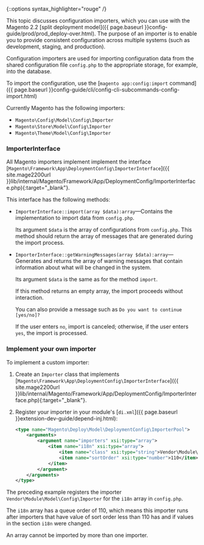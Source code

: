 <div markdown="1">

{::options syntax_highlighter="rouge" /}

This topic discusses configuration importers, which you can use with the Magento 2.2 [split deployment model]({{ page.baseurl }}config-guide/prod/prod_deploy-over.html). The purpose of an importer is to enable you to provide consistent configuration across multiple systems (such as development, staging, and production).

Configuration importers are used for importing configuration data from the shared configuration file `config.php` to the appropriate storage, for example, into the database.

To import the configuration, use the [`magento app:config:import` command]({{ page.baseurl }}config-guide/cli/config-cli-subcommands-config-import.html)

Currently Magento has the following importers:

* `Magento\Config\Model\Config\Importer`
* `Magento\Store\Model\Config\Importer`
* `Magento\Theme\Model\Config\Importer`

### ImporterInterface
All Magento importers implement implement the interface [`Magento\Framework\App\DeploymentConfig\ImporterInterface`]({{ site.mage2200url }}lib/internal/Magento/Framework/App/DeploymentConfig/ImporterInterface.php){:target="_blank"}.

This interface has the following methods:

*   `ImporterInterface::import(array $data):array`&mdash;Contains the implementation to import data from `config.php`.

    Its argument `$data` is the array of configurations from `config.php`. This method should return the array of messages that are generated during the import process.

*   `ImporterInterface::getWarningMessages(array $data):array`&mdash;Generates and returns the array of warning messages that contain information about what will be changed in the system.
    
    Its argument `$data` is the same as for the method `import`.
    
    If this method returns an empty array, the import proceeds without interaction.

    You can also provide a message such as `Do you want to continue [yes/no]?`

    If the user enters `no`, import is canceled; otherwise, if the user enters `yes`, the import is processed.
   
### Implement your own importer
To implement a custom importer:

1.  Create an `Importer` class that implements [`Magento\Framework\App\DeploymentConfig\ImporterInterface`]({{ site.mage2200url }}lib/internal/Magento/Framework/App/DeploymentConfig/ImporterInterface.php){:target="_blank"}.
2.  Register your importer in your module's [`di.xml`]({{ page.baseurl }}extension-dev-guide/depend-inj.html):
    
    ```xml
    <type name="Magento\Deploy\Model\DeploymentConfig\ImporterPool">
        <arguments>
            <argument name="importers" xsi:type="array">
                <item name="i18n" xsi:type="array">
                    <item name="class" xsi:type="string">Vendor\Module\Model\Config\Importer</item>
                    <item name="sortOrder" xsi:type="number">110</item>
                </item>
            </argument>
        </arguments>
    </type>
    ```
    
The preceding example registers the importer `Vendor\Module\Model\Config\Importer` for the `i18n` array in `config.php`.

The `i18n` array has a queue order of 110, which means this importer runs after importers that have value of sort order less than 110 has and if values in the section `i18n` were changed.

<div class="bs-callout bs-callout-info" id="info" markdown="1">
An array cannot be imported by more than one importer.
</div>